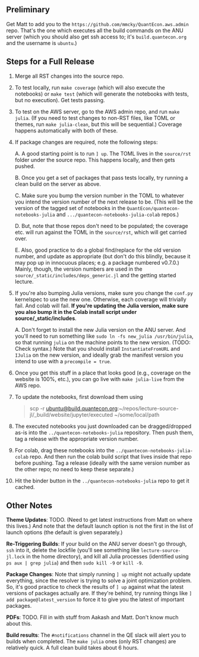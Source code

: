 ## Preliminary 

Get Matt to add you to the `https://github.com/mmcky/QuantEcon.aws.admin` repo. That's the one which executes all the build commands on the ANU server (which you should also get ssh access to; it's `build.quantecon.org` and the username is `ubuntu`.)

## Steps for a Full Release 

1. Merge all RST changes into the source repo. 

2. To test locally, run `make coverage` (which will also execute the notebooks) or `make test` (which will generate the notebooks with tests, but no execution). Get tests passing. 

3. To test on the AWS server, go to the AWS admin repo, and run `make julia`. (If you need to test changes to non-RST files, like TOML or themes, run `make julia-clean`, but this will be sequential.) Coverage happens automatically with both of these. 

4. If package changes are required, note the following steps: 

    A. A good starting point is to run `] up`. The TOML lives in the `source/rst` folder under the source repo. This happens locally, and then gets pushed. 

    B. Once you get a set of packages that pass tests locally, try running a clean build on the server as above. 

    C. Make sure you bump the version number in the TOML to whatever you intend the version number of the next release to be. (This will be the version of the tagged set of notebooks in the `QuantEcon/quantecon-notebooks-julia` and `.../quantecon-notebooks-julia-colab` repos.)

    D. But, note that those repos don't need to be populated; the coverage etc. will run against the TOML in the `source/rst`, which will get carried over. 

    E. Also, good practice to do a global find/replace for the old version number, and update as appropriate (but don't do this blindly, because it may pop up in innocuous places; e.g. a package numbered v0.7.0.) Mainly, though, the version numbers are used in the `source/_static/includes/deps_generic.jl` and the getting started lecture. 

5. If you're also bumping Julia versions, make sure you change the `conf.py` kernelspec to use the new one. Otherwise, each coverage will trivially fail. And colab will fail. **If you're updating the Julia version, make sure you also bump it in the Colab install script under source/_static/includes**. 

    A. Don't forget to install the new Julia version on the ANU server. And you'll need to run something like `sudo ln -fs new_julia /usr/bin/julia`, so that running `julia` on the machine points to the new version. (TODO: Check syntax.) Note that you should install `InstantiateFromURL` and `IJulia` on the new version, and ideally grab the manifest version you intend to use with a `precompile = true`. 

6. Once you get this stuff in a place that looks good (e.g., coverage on the website is 100%, etc.), you can go live with `make julia-live` from the AWS repo. 

7. To update the notebooks, first download them using

    > scp -r ubuntu@build.quantecon.org:~/repos/lecture-source-jl/_build/website/jupyter/executed ~/some/local/path

8. The executed notebooks you just downloaded can be dragged/dropped as-is into the `../quantecon-notebooks-julia` repository. Then push them, tag a release with the appropriate version number. 

9. For colab, drag these notebooks into the `../quantecon-notebooks-julia-colab` repo. And then run the colab build script that lives inside that repo before pushing. Tag a release (ideally with the same version number as the other repo; no need to keep these separate.)

10. Hit the binder button in the `../quantecon-notebooks-julia` repo to get it cached. 

## Other Notes

**Theme Updates**: TODO. (Need to get latest instructions from Matt on where this lives.) And note that the default launch option is not the first in the list of launch options (the default is given separately.)

**Re-Triggering Builds**: If your build on the ANU server doesn't go through, `ssh` into it, delete the lockfile (you'll see something like `lecture-source-jl.lock` in the home directory), and kill all Julia processes (identified using `ps aux | grep julia`) and then `sudo kill -9` or `kill -9`. 

**Package Changes**: Note that simply running `] up` might not actually update everything, since the resolver is trying to solve a joint optimization problem. So, it's good practice to check the results of `] up` against what the latest versions of packages actually are. If they're behind, try running things like `] add package@latest_version` to force it to give you the latest of important packages. 

**PDFs**: TODO. Fill in with stuff from Aakash and Matt. Don't know much about this. 

**Build results**: The `#notifications` channel in the QE slack will alert you to builds when completed. The `make julia` ones (only RST changes) are relatively quick. A full clean build takes about 6 hours. 